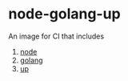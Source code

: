 # node-golang-up

An image for CI that includes

1. [node](https://nodejs.org/en/) 
1. [golang](https://golang.org/)
1. [up](https://apex.sh/docs/up/) 
